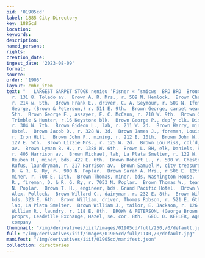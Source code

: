 ```yaml
---
pid: '01905cd'
label: 1885 City Directory
key: 1885cd
location: 
keywords: 
description: 
named_persons: 
rights: 
creation_date: 
ingest_date: '2023-08-09'
format: 
source: 
order: '1905'
layout: cmhc_item
text: "   LARGEST GARPET STOGK nenieu ‘Fisner « ‘smicws  BRO BRO  Broux Alfred, lab,
  r. 131 8. Toledo av.  Brown A. R. Mrs., r. 509 N. Hemlock.  Brown Charles L., musician,
  r. 214 w. Sth.  Brown Frank E., driver, C. A. Seymour, r. 509 N. Ifemlock.  Brown
  George, (Brown & Peterson,) r. 511 E. 9th.  Brown George, carpet weaver, 127 E.
  5th.  Brown George E., assayer, F. C. McCann, r. 210 W. 9th.  Brown George L., bkkpr,
  Trimble & Hunter, r.16 Keystone blk.  Brown George P., dep’y clk. District Court,
  r. 304 W. 7th.  Brown Gideon L., lab, r. 211 W. 2d.  Brown Harry, miner, bds. Grand
  Hotel.  Brown Jacob D., r. 328 W. 3d.  Brown James J., foreman, Louisville Mine,
  r. Iron Hill.  Brown John F., mining, r. 212 E. 10th.  Brown John W., porter, r.
  127 E. 5th.  Brown Lizzie Mrs., r. 125 W. 2d.  Brown Lou Miss, col’d, r. 601 Harrison
  av.  Brown Lyman B. H., r. 1388 W. 6th.  Brown L. BH, elk, Daniels, Fisher & Smith,
  r. 405 Harrison av.  Brown Michael, lab, La Plata Smelter, r. 122 W. 2d.  Brown
  Reuben H., miner, bds. 422 E. 6th.  Brown Robert L., r. 500 W. Chestnut.  Brown
  Rufus, laundryman, r. 217 Harrison av.  Brown Samuel M, city treasurer and cashier,
  D. & R. G. Ry, r-. 900 N. Poplar.  Brown Sarah A. Mrs., r 506 E. 12th.  Brown Silas,
  miner, r. 708 E. 12th.  Brown Thomas, miner, bds. Washington House.  Brown Thomas
  R., fireman, D. & R. G. Ry, r. 7053 N. Poplar.  Brown Thomas W., teamster, r. 703
  N. Poplar.  Brown T. H., engineer, bds. Grand Pacific Hotel.  Brown Walter, teamster,
  Alex. Pollock.  Brown Willard C., dairyman, r. 232 E. 8th.  Brown William, miner,
  bds. 323 E. 6th.  Brown William, driver, Thomas Robson, r. 521 E. 6th.  Brown William,
  lab, La Plata Smelter.  Brown William J., tailor, E. Jackson, r. 126 W. 6th.  Brown
  William R., laundry, r. 118 E. 8th.  BROWN & PETERSON, (George Brown and Swan Peterson,)
  proprs, Leadville Exchange, Hazel, se. cor. 8th.  GEO. 0. KEELER, Agent, awn casvarry
  company          "
thumbnail: "/img/derivatives/iiif/images/01905cd/full/250,/0/default.jpg"
full: "/img/derivatives/iiif/images/01905cd/full/1140,/0/default.jpg"
manifest: "/img/derivatives/iiif/01905cd/manifest.json"
collection: directories
---
```


